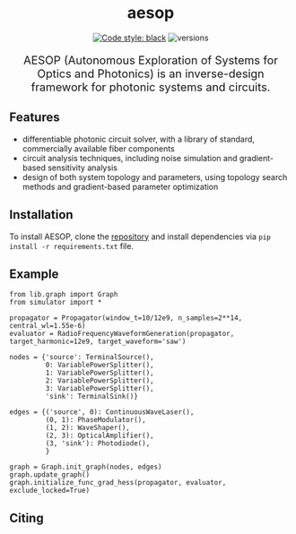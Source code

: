 <h1 align="center">
 aesop
</h1>

<div align="center">

[![Code style: black](https://img.shields.io/badge/code%20style-black-000000.svg)](https://github.com/ambv/black)
![versions](https://img.shields.io/badge/python-3.8%20%7C%203.9%20%7C%203.10-blue)

</div>

<p align="center" style="font-size:20px">
    AESOP (Autonomous Exploration of Systems for Optics and Photonics) 
    is an inverse-design framework for photonic systems and circuits.
</p>

## Features
* differentiable photonic circuit solver, with a library of standard, commercially available fiber components
* circuit analysis techniques, including noise simulation and gradient-based sensitivity analysis
* design of both system topology and parameters, using topology search methods and gradient-based parameter optimization

## Installation
To install AESOP, clone the [repository](https://github.com/benjimaclellan/aesop) 
and install dependencies via `pip install -r requirements.txt` file.


## Example 

```
from lib.graph import Graph
from simulator import *

propagator = Propagator(window_t=10/12e9, n_samples=2**14, central_wl=1.55e-6)
evaluator = RadioFrequencyWaveformGeneration(propagator, target_harmonic=12e9, target_waveform='saw')

nodes = {'source': TerminalSource(),
         0: VariablePowerSplitter(),
         1: VariablePowerSplitter(),
         2: VariablePowerSplitter(),
         3: VariablePowerSplitter(),
         'sink': TerminalSink()}

edges = {('source', 0): ContinuousWaveLaser(),
         (0, 1): PhaseModulator(),
         (1, 2): WaveShaper(),
         (2, 3): OpticalAmplifier(),
         (3, 'sink'): Photodiode(),
         }

graph = Graph.init_graph(nodes, edges)
graph.update_graph()
graph.initialize_func_grad_hess(propagator, evaluator, exclude_locked=True)

```

## Citing





 
